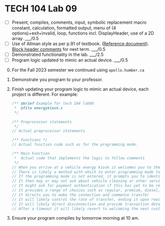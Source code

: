 # TECH 104 Lab 09
- [ ] Present, compiles, comments, input, symbolic replacement macro constant, calculation, formatted output, menu of (4 options)+exit+invalid, loop, functions incl. DisplayHeader, use of a 2D array.  ___/0.5
- [ ] Use of Allman style as per p.91 of textbook. ([Reference document](https://humberital-my.sharepoint.com/:w:/g/personal/mdrk0011_humber_ca/Ee6iBqaMJXtFih6kvjZc_7wBI6vaY4SiIN5vI1bv3Pgc0A?e=u313bQ)). [Block header comments](https://humberital-my.sharepoint.com/:w:/g/personal/mdrk0011_humber_ca/EX1PI19k0QJMhJcO7TVT_ZIBe6tfS2Ui1wOu7ayLgyAb8w?e=Tb0L3j) for next term.  ___/0.5
- [ ] Demonstrated functionality in the lab. ___/2.5
- [ ] Program logic updated to mimic an actual device. ___/0.5

0.  For the Fall 2023 semester we continued using ```apollo.humber.ca```   
1.  Demonstrate you program to your professor.
2.  Finish updating your program logic to mimic an actual device, each project is different. For example:
    ```c
	/** @brief Example for tech 104 lab08
	 *  @file energykiosk.c 
	 */
	 
	/** Preprocessor statements
     */
	// Actual preprocessor statements

	/** Functions */
	// Actual function code such as for the programming mode.
	
	/** Main Function 
	 *  Actual code that implements the logic to follow comments
	 */
	// When you arrive at a vehicle energy kiosk it welcomes you to the brand and asks you how you would like to pay.
	// There is likely a method with which to enter programming mode to be able to update things such as the cost of each unit of each type of energy.
	// If the programming mode is not entered, it prompts you to identify your possible affinity via a points card or air miles number or the like.
	// It then may or may not ask about vehicle cleaning or other services.
	// It might ask for payment authentication if this has yet to be resolved, and negotiate amount.
	// It provides a range of choices such as regular, premium, diesel, charge.
	// It directs you to make the connection and commence transfer
	// It will likely control the rate of transfer, ending it upon reaching agreed upon amount or other criteria.
	// It will likely direct disconnection and provide transaction details.
	// After a timeout it will likely revert to welcoming the next customer to the brand.
	```
	
3.  Ensure your program compiles by tomorrow morning at 10 am.

